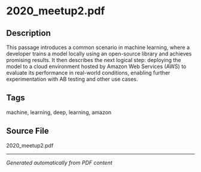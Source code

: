 # 2020_meetup2.pdf

## Description
This passage introduces a common scenario in machine learning, where a developer trains a model locally using an open-source library and achieves promising results. It then describes the next logical step: deploying the model to a cloud environment hosted by Amazon Web Services (AWS) to evaluate its performance in real-world conditions, enabling further experimentation with AB testing and other use cases.
## Tags
machine, learning, deep, learning, amazon

## Source File
2020_meetup2.pdf

---
*Generated automatically from PDF content*
